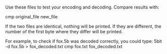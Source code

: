 Use these files to test your encoding and decoding.
Compare results with:

cmp original_file new_file

If the two files are identical, nothing will be printed. If they are
different, the number of the first byte where they differ will be printed.

For example, to check if fox.5b was decoded correctly, you could type:
5bit -d fox.5b > fox_decoded.txt
cmp fox.txt fox_decoded.txt
